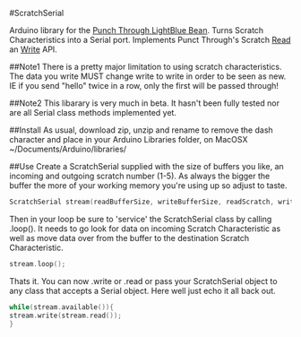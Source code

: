#ScratchSerial

Arduino library for the [Punch Through LightBlue Bean](https://punchthrough.com/bean/). Turns Scratch Characteristics into a Serial port. Implements Punct Through's Scratch [Read](https://punchthrough.com/bean/the-arduino-reference/readscratchdata/) an [Write](https://punchthrough.com/bean/the-arduino-reference/setscratchdata/) API.


##Note1
There is a pretty major limitation to using scratch characteristics. The data you write MUST change write to write in order to be seen as new. IE if you send "hello" twice in a row, only the first will be passed through!

##Note2
This libarary is very much in beta. It hasn't been fully tested nor are all Serial class methods implemented yet.

##Install
As usual, download zip, unzip and rename to remove the dash character and place in your Arduino Libraries folder, on MacOSX ~/Documents/Arduino/libraries/

##Use
Create a ScratchSerial supplied with the size of buffers you like, an incoming and outgoing scratch number (1-5). As always the bigger the buffer the more of your working memory you're using up so adjust to taste.
```cpp
ScratchSerial stream(readBufferSize, writeBufferSize, readScratch, writeScratch);
```

Then in your loop be sure to 'service' the ScratchSerial class by calling .loop(). It needs to go look for data on incoming Scratch Characteristic as well as move data over from the buffer to the destination Scratch Characteristic.
```cpp
stream.loop();
```

Thats it. You can now .write or .read or pass your ScratchSerial object to any class that accepts a Serial object. Here well just echo it all back out.
```cpp
while(stream.available()){
stream.write(stream.read());
}
```
